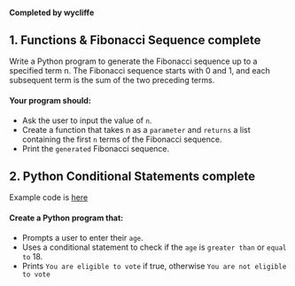 #### Completed by wycliffe
## 1. Functions & Fibonacci Sequence complete

Write a Python program to generate the Fibonacci sequence up to a specified term n. The Fibonacci sequence starts with 0 and 1, and each subsequent term is the sum of the two preceding terms.

#### Your program should:

- Ask the user to input the value of `n`.
- Create a function that takes n as a `parameter` and `returns` a list containing the first `n` terms of the Fibonacci sequence.
- Print the `generated` Fibonacci sequence.

## 2. Python Conditional Statements complete

Example code   is [here](https://plpacademy.powerlearnproject.org/course-module/62fbec9d28ac4762bc524f92/week/62fe1efd28ac4762bc524f9c/lesson/62fe1fbd28ac4762bc524f9f)

#### Create a Python program that:

- Prompts a user to enter their `age`.
- Uses a conditional statement to check if the `age` is `greater than` or `equal to` 18.
- Prints `You are eligible to vote` if true, otherwise `You are not eligible to vote`
